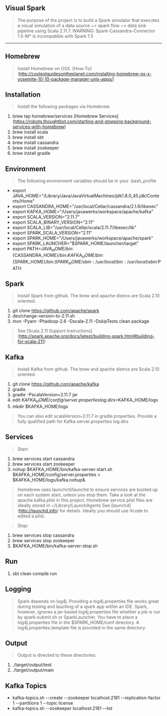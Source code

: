 Visual Spark
------------
>The purpose of the project is to build a Spark simulator that executes a visual simulation of a data source ~> spark
flow ~> data sink pipeline using Scala 2.11.7. WARNING: Spark-Cassandra-Connector 1.5-M* is incompatible with Spark 1.5

***

Homebrew
--------
>Install Homebrew on OSX. [How-To] (http://coolestguidesontheplanet.com/installing-homebrew-os-x-yosemite-10-10-package-manager-unix-apps/)

Installation
------------
>Install the following packages via Homebrew:

1. brew tap homebrew/services [Homebrew Services] (https://robots.thoughtbot.com/starting-and-stopping-background-services-with-homebrew)
2. brew install scala
3. brew install sbt
4. brew install cassandra
5. brew install zookeeper
6. brew install gradle

Environment
-----------
>The following environment variables should be in your .bash_profile

- export JAVA_HOME="/Library/Java/JavaVirtualMachines/jdk1.8.0_45.jdk/Contents/Home"
- export CASSANDRA_HOME="/usr/local/Cellar/cassandra/2.1.6/libexec"
- export KAFKA_HOME="/Users/javawerks/workspace/apache/kafka"
- export SCALA_VERSION="2.11.7"
- export SCALA_BINARY_VERSION="2.11"
- export SCALA_LIB="/usr/local/Cellar/scala/2.11.7/libexec/lib"
- export SPARK_SCALA_VERSION="2.11"
- export SPARK_HOME="/Users/javawerks/workspace/apache/spark"
- export SPARK_LAUNCHER="$SPARK_HOME/launcher/target"
- export PATH=${JAVA_HOME}/bin:${CASSANDRA_HOME}/bin:${KAFKA_HOME}/bin:${SPARK_HOME}/bin:${SPARK_HOME}/sbin:/usr/local/bin:/usr/local/sbin:$PATH

Spark
-----
>Install Spark from github. The brew and apache distros are Scala 2.10 oriented.

1. git clone https://github.com/apache/spark
2. dev/change-version-to-2.11.sh
3. mvn -Pyarn -Phadoop-2.6 -Dscala-2.11 -DskipTests clean package

>See [Scala 2.11 Support Instructions] (http://spark.apache.org/docs/latest/building-spark.html#building-for-scala-211)

Kafka
-----
>Install Kafka from github. The brew and apache distros are Scala 2.10 oriented.

1. git clone https://github.com/apache/kafka
2. gradle
3. gradle -PscalaVersion=2.11.7 jar
4. edit $KAFKA_HOME/config/server.properties log.dirs=$KAFKA_HOME/logs
5. mkdir $KAFKA_HOME/logs

>You can also edit scalaVersion=2.11.7 in gradle.properties. Provide a fully qualified path for Kafka server.properties log.dirs

Services
--------
>Start:

1. brew services start cassandra
2. brew services start zookeeper
3. nohup $KAFKA_HOME/bin/kafka-server-start.sh $KAFKA_HOME/config/server.properties > $KAFKA_HOME/logs/kafka.nohup&

>Homebrew uses launchctl/launchd to ensure services are booted up on each system start, unless you stop them. Take a
 look at the apache.kafka.plist in this project. Homebrew service plist files are ideally stored in ~/Library/LaunchAgents
 See [launchd] (http://launchd.info) for details. Ideally you should use Xcode to edited a plist.

>Stop:

1. brew services stop cassandra
2. brew services stop zookeeper
3. $KAFKA_HOME/bin/kafka-server-stop.sh

Run
---
1. sbt clean compile run

Logging
-------
>Spark depends on log4j. Providing a log4j.properties file works great during testing and lauching of a spark app within an IDE.
Spark, however, ignores a jar-based log4j.properties file whether a job is run by spark-submit.sh or SparkLauncher. You have to
place a log4j.properties file in the $SPARK_HOME/conf directory. A log4j.properties.template file is provided in the same directory.

Output
------
>Output is directed to these directories:

1. ./target/output/test
2. ./target/output/main

Kafka Topics
------------
- kafka-topics.sh --create --zookeeper localhost:2181 --replication-factor 1 --partitions 1 --topic license
- kafka-topics.sh --zookeeper localhost:2181 --list

